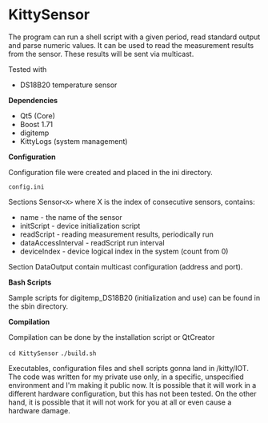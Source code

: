# KittySensor

The program can run a shell script with a given period, read standard output and parse numeric values. It can be used to read the measurement results from the sensor. These results will be sent via multicast.

Tested with
* DS18B20 temperature sensor


**Dependencies**

* Qt5 (Core)
* Boost 1.71
* digitemp
* KittyLogs (system management)

**Configuration**

Configuration file were created and placed in the ini directory.

`config.ini`


Sections Sensor`<X>` where X is the index of consecutive sensors, contains:
* name - the name of the sensor
* initScript - device initialization script
* readScript - reading measurement results, periodically run
* dataAccessInterval - readScript run interval
* deviceIndex - device logical index in the system (count from 0)

Section DataOutput contain multicast configuration (address and port).

**Bash Scripts**

Sample scripts for digitemp_DS18B20 (initialization and use) can be found in the sbin directory.

**Compilation**

Compilation can be done by the installation script or QtCreator

`cd KittySensor`
`./build.sh`

Executables, configuration files and shell scripts gonna land in /kitty/IOT.
The code was written for my private use only, in a specific, unspecified environment and I'm making it public now. It is possible that it will work in a different hardware configuration, but this has not been tested. On the other hand, it is possible that it will not work for you at all or even cause a hardware damage.
